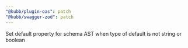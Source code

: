 ```yaml
---
"@kubb/plugin-oas": patch
"@kubb/swagger-zod": patch
---
```


Set default property for schema AST when type of default is not string or boolean
